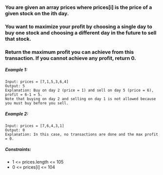 ### You are given an array prices where prices[i] is the price of a given stock on the ith day.

### You want to maximize your profit by choosing a single day to buy one stock and choosing a different day in the future to sell that stock.

### Return the maximum profit you can achieve from this transaction. If you cannot achieve any profit, return 0.

 

##### Example 1:
```
Input: prices = [7,1,5,3,6,4]
Output: 5
Explanation: Buy on day 2 (price = 1) and sell on day 5 (price = 6), profit = 6-1 = 5.
Note that buying on day 2 and selling on day 1 is not allowed because you must buy before you sell.
```

##### Example 2:
```
Input: prices = [7,6,4,3,1]
Output: 0
Explanation: In this case, no transactions are done and the max profit = 0.
```

##### Constraints:

- 1 <= prices.length <= 105
- 0 <= prices[i] <= 104